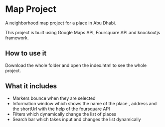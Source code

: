 # Map Project

A neighborhood map project for a place in Abu Dhabi.

This project is built using Google Maps API, Foursquare API and knockoutjs framework.

## How to use it

Download the whole folder and open the index.html to see the whole project.

## What it includes

* Markers bounce when they are selected
* Information window which shows the name of the place , address and the shortUrl with the help of the foursquare API
* Filters which dynamically change the list of places
* Search bar which takes input and changes the list dynamically
